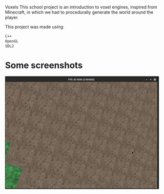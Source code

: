 Voxels 
This school project is an introduction to voxel engines, inspired from Minecraft, in which we had to procedurally generate the world around the player.

This project was made using:

    C++
    OpenGL
    SDL2


# Some screenshots
![anim](images/anim.gif)
